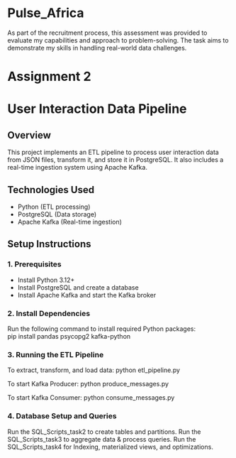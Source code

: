 # Pulse_Africa
As part of the recruitment process, this assessment was provided to evaluate my capabilities and approach to problem-solving. The task aims to demonstrate my skills in handling real-world data challenges.

# Assignment 2
# User Interaction Data Pipeline

## Overview
This project implements an ETL pipeline to process user interaction data from JSON files, transform it, and store it in PostgreSQL. It also includes a real-time ingestion system using Apache Kafka.

## Technologies Used
- Python (ETL processing)
- PostgreSQL (Data storage)
- Apache Kafka (Real-time ingestion)

## Setup Instructions

### 1️. Prerequisites  
- Install Python 3.12+  
- Install PostgreSQL and create a database  
- Install Apache Kafka and start the Kafka broker  

### 2️. Install Dependencies  
Run the following command to install required Python packages:  
pip install pandas psycopg2 kafka-python

### 3. Running the ETL Pipeline
To extract, transform, and load data:
python etl_pipeline.py

To start Kafka Producer:
python produce_messages.py

To start Kafka Consumer:
python consume_messages.py

### 4. Database Setup and Queries
Run the SQL_Scripts_task2 to create tables and partitions.
Run the SQL_Scripts_task3 to aggregate data & process queries.
Run the SQL_Scripts_task4 for Indexing, materialized views, and optimizations.

